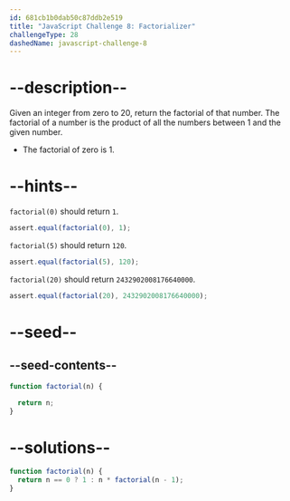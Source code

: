 ```yaml
---
id: 681cb1b0dab50c87ddb2e519
title: "JavaScript Challenge 8: Factorializer"
challengeType: 28
dashedName: javascript-challenge-8
---
```


# --description--

Given an integer from zero to 20, return the factorial of that number. The factorial of a number is the product of all the numbers between 1 and the given number.

- The factorial of zero is 1.

# --hints--

`factorial(0)` should return `1`.

```js
assert.equal(factorial(0), 1);
```

`factorial(5)` should return `120`.

```js
assert.equal(factorial(5), 120);
```

`factorial(20)` should return `2432902008176640000`.

```js
assert.equal(factorial(20), 2432902008176640000);
```

# --seed--

## --seed-contents--

```js
function factorial(n) {

  return n;
}
```

# --solutions--

```js
function factorial(n) {
  return n == 0 ? 1 : n * factorial(n - 1);
}
```
